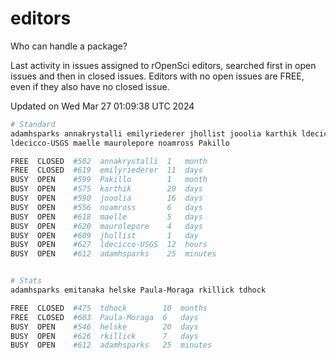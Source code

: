 # editors

Who can handle a package?

Last activity in issues assigned to rOpenSci editors, searched first in open
issues and then in closed issues. Editors with no open issues are FREE, even if
they also have no closed issue.


Updated on Wed Mar 27 01:09:38 UTC 2024

```bash
# Standard
adamhsparks annakrystalli emilyriederer jhollist jooolia karthik ldecicco
ldecicco-USGS maelle maurolepore noamross Pakillo

FREE  CLOSED  #502  annakrystalli  1   month
FREE  CLOSED  #619  emilyriederer  11  days
BUSY  OPEN    #599  Pakillo        1   month
BUSY  OPEN    #575  karthik        20  days
BUSY  OPEN    #590  jooolia        16  days
BUSY  OPEN    #556  noamross       6   days
BUSY  OPEN    #618  maelle         5   days
BUSY  OPEN    #620  maurolepore    4   days
BUSY  OPEN    #609  jhollist       1   day
BUSY  OPEN    #627  ldecicco-USGS  12  hours
BUSY  OPEN    #612  adamhsparks    25  minutes


# Stats
adamhsparks emitanaka helske Paula-Moraga rkillick tdhock

FREE  CLOSED  #475  tdhock        10  months
FREE  CLOSED  #603  Paula-Moraga  6   days
BUSY  OPEN    #546  helske        20  days
BUSY  OPEN    #626  rkillick      7   days
BUSY  OPEN    #612  adamhsparks   25  minutes
```
